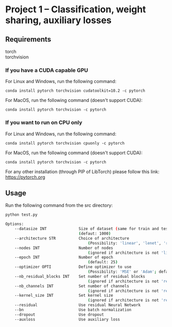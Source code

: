 # Project 1 – Classification, weight sharing, auxiliary losses

## Requirements
torch  
torchvision  

### If you have a CUDA capable GPU 
For Linux and Windows, run the following command:
```
conda install pytorch torchvision cudatoolkit=10.2 -c pytorch
```

For MacOS, run the following command (doesn't support CUDA):
```
conda install pytorch torchvision -c pytorch
```

### If you want to run on CPU only
For Linux and Windows, run the following command:
```
conda install pytorch torchvision cpuonly -c pytorch
```

For MacOS, run the following command (doesn't support CUDA):
```
conda install pytorch torchvision -c pytorch
```

For any other installation (through PIP of LibTorch) please follow this link: https://pytorch.org

## Usage
Run the following command from the src directory:
```bash
python test.py

Options:
    --datasize INT              Size of dataset (same for train and test)
                                (defaut: 1000)
    --architecture STR          Choice of architecture
                                    (Possibility: 'linear', 'lenet', 'resnet', 'alexnet'; default: 'resnet')
    --nodes INT                 Number of nodes 
                                    (ignored if architecture is not 'linear'; default: 32)
    --epoch INT                 Number of epoch 
                                    (default: 25)
    --optimizer OPTI            Define optimizer to use
                                    (Possibility: 'MSE' or 'Adam'; default: None)
    --nb_residual_blocks INT    Set number of residual blocks
                                    (ignored if architecture is not 'resnet'; default: 2)
    --nb_channels INT           Set number of channels
                                    (ignored if architecture is not 'resnet'; default: 16)
    --kernel_size INT           Set kernel size
                                    (ignored if architecture is not 'resnet'; default: 7)
    --residual                  Use residual Neural Network
    --bn                        Use batch normalization
    --dropout                   Use dropout
    --auxloss                   Use auxiliary loss
```